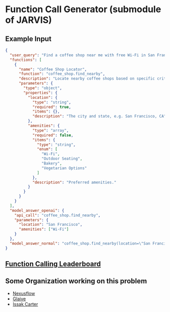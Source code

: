 # Function Call Generator (submodule of JARVIS)

## Example Input

```json
{
  "user_query": "Find a coffee shop near me with free Wi-Fi in San Francisco.",
  "functions": [
    {
      "name": "Coffee Shop Locator",
      "function": "coffee_shop.find_nearby",
      "description": "Locate nearby coffee shops based on specific criteria like Wi-Fi availability.",
      "parameters": {
        "type": "object",
        "properties": {
          "location": {
            "type": "string",
            "required": true,
            "items": {},
            "description": "The city and state, e.g. San Francisco, CA"
          },
          "amenities": {
            "type": "array",
            "required": false,
            "items": {
              "type": "string",
              "enum": [
                "Wi-Fi",
                "Outdoor Seating",
                "Bakery",
                "Vegetarian Options"
              ]
            },
            "description": "Preferred amenities."
          }
        }
      }
    }
  ],
  "model_answer_openai": {
    "api_call": "coffee_shop.find_nearby",
    "parameters": {
      "location": "San Francisco",
      "amenities": ["Wi-Fi"]
    }
  },
  "model_answer_normal": "coffee_shop.find_nearby(location=\"San Francisco\", amenities=[\"Wi-Fi\"])"
}
```

## [Function Calling Leaderboard](https://huggingface.co/spaces/Nexusflow/Nexus_Function_Calling_Leaderboard)

## Some Organization working on this problem

- [Nexusflow](https://huggingface.co/Nexusflow)
- [Glaive](https://huggingface.co/glaveai)
- [Issak Carter](https://huggingface.co/Isaak-Carter)

<!-- ## Citation

```text
@article{patil2023gorilla,
  title={Gorilla: Large Language Model Connected with Massive APIs},
  author={Shishir G. Patil and Tianjun Zhang and Xin Wang and Joseph E. Gonzalez},
  year={2023},
  journal={arXiv preprint arXiv:2305.15334},
}
``` -->
